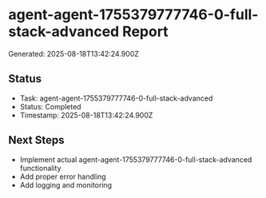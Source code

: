 # agent-agent-1755379777746-0-full-stack-advanced Report

Generated: 2025-08-18T13:42:24.900Z

## Status
- Task: agent-agent-1755379777746-0-full-stack-advanced
- Status: Completed
- Timestamp: 2025-08-18T13:42:24.900Z

## Next Steps
- Implement actual agent-agent-1755379777746-0-full-stack-advanced functionality
- Add proper error handling
- Add logging and monitoring
